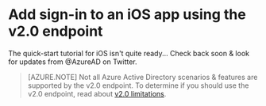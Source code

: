<properties
	pageTitle="Azure AD v2.0 iOS App | Microsoft Azure"
	description="How to build an iOS app that signs users in with both personal Microsoft Account and work or school accounts."
	services="active-directory"
	documentationCenter=""
	authors="dstrockis"
	manager="mbaldwin"
	editor=""/>

<tags
	ms.service="active-directory"
	ms.workload="identity"
	ms.tgt_pltfrm="mobile-ios"
	ms.devlang="objective-c"
	ms.topic="article"
	ms.date="02/20/2016"
	ms.author="brandwe"/>

# Add sign-in to an iOS app using the v2.0 endpoint

The quick-start tutorial for iOS isn't quite ready... Check back soon & look for updates from @AzureAD on Twitter.

> [AZURE.NOTE]
	Not all Azure Active Directory scenarios & features are supported by the v2.0 endpoint.  To determine if you should use the v2.0 endpoint, read about [v2.0 limitations](active-directory-v2-limitations.md).
